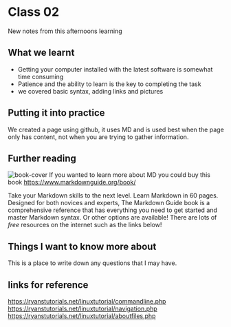 # Class 02
New notes from this afternoons learning
## What we learnt
* Getting your computer installed with the latest software is somewhat time consuming
* Patience and the ability to learn is the key to completing the task
* we covered basic syntax, adding links and pictures  

## Putting it into practice
We created a page using github, it uses MD and is used best when the page only has content, not when you are trying to gather information.

## Further reading
![book-cover](https://user-images.githubusercontent.com/122787650/212730970-f850c698-1092-4123-9cab-dce2759c3373.jpg)
If you wanted to learn more about MD you could buy this book <https://www.markdownguide.org/book/>

Take your Markdown skills to the next level.
Learn Markdown in 60 pages. Designed for both novices and experts, The Markdown Guide book is a comprehensive reference that has everything you need to get started and master Markdown syntax.
Or other options are available! There are lots of *free* resources on the internet such as the links below!

## Things I want to know more about
This is a place to write down any questions that I may have.

## links for reference

<https://ryanstutorials.net/linuxtutorial/commandline.php><br>
<https://ryanstutorials.net/linuxtutorial/navigation.php><br>
https://ryanstutorials.net/linuxtutorial/aboutfiles.php
